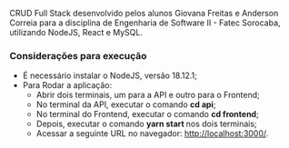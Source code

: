 CRUD Full Stack desenvolvido pelos alunos Giovana Freitas e Anderson Correia para a disciplina de Engenharia de Software II - Fatec Sorocaba, utilizando NodeJS, React e MySQL. <br>

### Considerações para execução

- É necessário instalar o NodeJS, versão 18.12.1; <br>
- Para Rodar a aplicação: <br>
  * Abrir dois terminais, um para a API e outro para o Frontend; <br>
  * No terminal da API, executar o comando <b>cd api</b>; <br>
  * No terminal do Frontend, executar o comando <b>cd frontend</b>; <br>
  * Depois, executar o comando <b>yarn start </b>nos dois terminais; <br>
  * Acessar a seguinte URL no navegador: <http://localhost:3000/>. <br>
